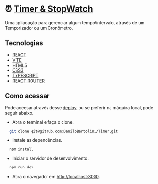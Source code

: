 # ⏰ [Timer & StopWatch](https://danilobertolini.github.io/Timer)

Uma apliacação para gerenciar algum tempo/intervalo, através de um Temporizador ou um Cronômetro.

## Tecnologias

- [REACT](https://react.dev/)
- [VITE](https://vitejs.dev/)
- [HTML5](https://developer.mozilla.org/en-US/docs/Web/HTML)
- [CSS3](https://developer.mozilla.org/en-US/docs/Web/CSS)
- [TYPESCRIPT](https://www.typescriptlang.org/)
- [REACT ROUTER](https://reactrouter.com/en/main)

## Como acessar
  Pode aceesar através desse [deploy](https://danilobertolini.github.io/Timer/), ou se preferir na máquina local, pode seguir abaixo.
  - Abra o terminal e faça o clone.
  ```bash
    git clone git@github.com:DaniloBertolini/Timer.git
  ```
  - Instale as dependências.
  ```bash
    npm install
  ```
  - Iniciar o servidor de desenvolvimento.
  ```bash
    npm run dev
  ```
  - Abra o navegador em [http://localhost:3000](http://localhost:3000).
